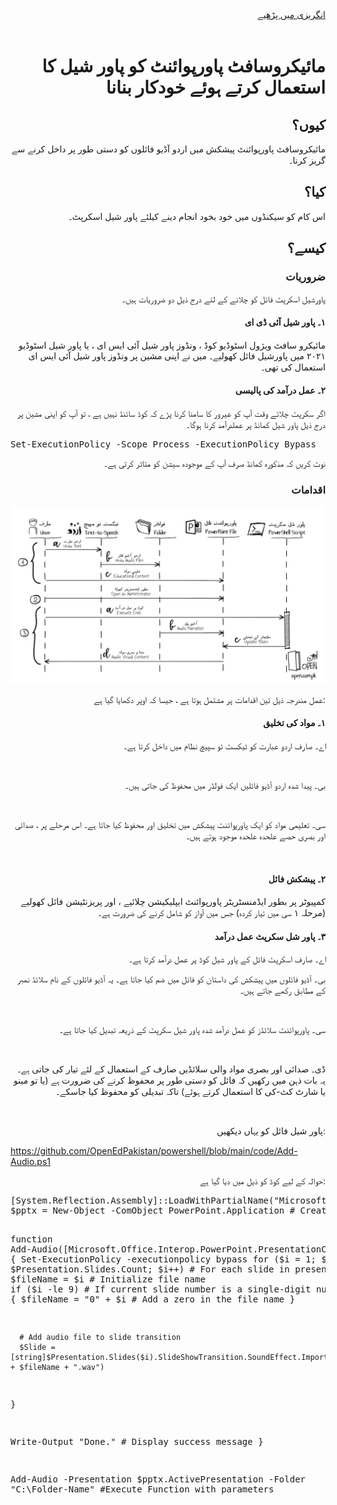 <div align="right"><a href="README.md">انگریزی میں پڑھیے</a></div>
<br />
<h1 align="right">مائیکروسافٹ پاورپوائنٹ کو پاور شیل کا استعمال کرتے ہوئے خودکار بنانا</h1>
<h2 align="right">کیوں؟</h2>
<p align="right">
مائیکروسافٹ پاورپوائنٹ پیشکش میں اردو آڈیو فائلوں کو دستی طور پر داخل کرنے سے گریز کرنا۔
</p>
<h2 align="right">کیا؟</h2>
<p align="right">
اس کام کو سیکنڈوں میں خود بخود انجام دینے کیلئے پاور شیل اسکرپٹ۔
</p>
<h2 align="right">کیسے؟</h2>
<h3 align="right">ضروریات</h3>
<p align="right">پاورشیل اسکرپٹ فائل کو چلانے کے لئے درج ذیل دو ضروریات ہیں۔ </p>
<h4 align="right">١۔ پاور شیل آئی ڈی ای</h4>
<p align="right">مائیکرو سافٹ ویژول اسٹوڈیو کوڈ ، ونڈوز پاور شیل آئی ایس ای ، یا پاور شیل اسٹوڈیو ٢٠٢١ میں پاورشیل فائل کھولیے۔ میں نے اپنی مشین پر ونڈوز پاور شیل آئی ایس ای استعمال کی تھی۔</p>
<h4 align="right">٢۔ عمل درآمد کی پالیسی</h4>
<p align="right">اگر سکرپٹ چلاتے وقت آپ کو عیرور کا سامنا کرنا پڑے کہ کوڈ سائنڈ نہیں ہے ، تو آپ کو اپنی مشین پر درج ذیل پاور شیل کمانڈ پر عملدرآمد کرنا ہوگا۔ </p>
<pre>
Set-ExecutionPolicy -Scope Process -ExecutionPolicy Bypass
</pre>
<p align="right">نوٹ کریں کہ مذکورہ کمانڈ صرف آپ کے موجودہ سیشن کو متاثر کرتی ہے۔</p>
<h3 align="right">اقدامات</h3>
<a target="_blank" rel="noopener noreferrer" href="../files/PowerShell-PowerPoint-STD.png"><img src="../files/PowerShell-PowerPoint-STD.png" alt="State Diagram" style="max-width:100%;"></a>
<p align="right">عمل مندرجہ ذیل تین اقدامات پر مشتمل ہوتا ہے ، جیسا کہ اوپر دکھایا گیا ہے: </p>
<h4 align="right">١۔ مواد کی تخلیق</h4>
<p align="right">
اے۔ صارف اردو عبارت کو  ٹیکسٹ ٹو سپیچ نظام میں داخل کرتا ہے۔
</p><br />
<p align="right">
بی۔ پیدا شدہ اردو آڈیو فائلیں ایک فولڈر میں محفوظ کی جاتی ہیں۔
</p><br />
<p align="right">
سی۔ تعلیمی مواد کو ایک پاورپوائنٹ پیشکش میں تخلیق اور محفوظ کیا جاتا ہے۔ اس مرحلے پر ، صدائی اور بصری حصے علحدہ علحدہ موجود ہوتے ہیں۔ 
</p><br />
<h4 align="right">٢۔ پیشکش فائل</h4>
<p align="right">کمپیوٹر پر بطور ایڈمنسٹریٹر پاورپوائنٹ ایپلیکیشن چلائیے ، اور پریزنٹیشن فائل کھولیے (مرحلہ ١ سی میں تیار کردہ) جس میں آواز کو شامل کرنے کی ضرورت ہے۔</p>
<h4 align="right">٣۔ پاور شل سکرپٹ عمل درآمد</h4>
<p align="right">اے۔ صارف اسکرپٹ فائل کے پاور شیل کوڈ پر عمل درآمد کرتا ہے۔
<p align="right">بی۔ آڈیو فائلوں میں پیشکش کی داستان کو فائل میں ضم کیا جاتا ہے۔ یہ آڈیو فائلوں کے نام سلائڈ نمبر کے مطابق رکھے جاتے ہیں۔</p><br />
<p align="right">سی۔ پاورپوائنٹ سلائڈز کو عمل درآمد شدہ پاور شیل سکرپٹ کے ذریعہ تبدیل کیا جاتا ہے۔</p><br />
<p align="right">ڈی۔ صدائی اور بصری مواد والی سلائڈیں صارف کے استعمال کے لئے تیار کی جاتی ہے۔ یہ بات ذہن میں رکھیں کہ فائل کو دستی طور پر محفوظ کرنے کی ضرورت ہے (یا تو مینو یا شارٹ کٹ-کی کا استعمال کرتے ہوئے) تاکہ تبدیلی کو محفوظ کیا جاسکے۔ </p><br />
<p align="right">
پاور شیل فائل کو یہاں دیکھیں:
</p>
<a target="_blank" rel="noopener noreferrer" href="https://github.com/OpenEdPakistan/powershell/blob/main/code/Add-Audio.ps1">https://github.com/OpenEdPakistan/powershell/blob/main/code/Add-Audio.ps1</a>
<br />
<p align="right">
 حوالہ کے لیے کوڈ کو ذیل میں دیا گیا ہے: 
</p>
<pre>
[System.Reflection.Assembly]::LoadWithPartialName("Microsoft.Office.Interop.PowerPoint") # Load PowerPoint dll
$pptx = New-Object -ComObject PowerPoint.Application # Create COM object from PowerPoint application

function Add-Audio([Microsoft.Office.Interop.PowerPoint.PresentationClass]$Presentation, [string]$Folder)
{
   Set-ExecutionPolicy -executionpolicy bypass
   for ($i = 1; $i -le $Presentation.Slides.Count; $i++) # For each slide in presentation
   {
      $fileName = $i # Initialize file name
      if ($i -le 9)  # If current slide number is a single-digit number
      {
         $fileName = "0" + $i # Add a zero in the file name
      }
	
      # Add audio file to slide transition
      $Slide = [string]$Presentation.Slides($i).SlideShowTransition.SoundEffect.ImportFromFile($Folder + $fileName + ".wav")
   }

   Write-Output "Done." # Display success message
}

Add-Audio -Presentation $pptx.ActivePresentation -Folder "C:\Folder-Name\" #Execute Function with parameters
</pre>
